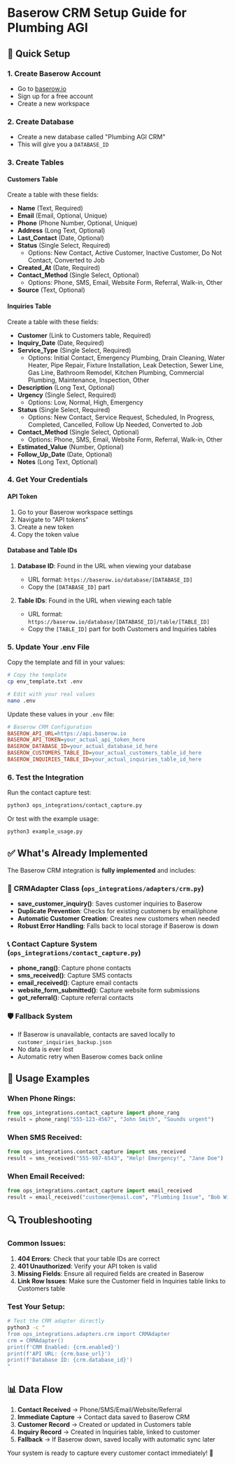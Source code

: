 # Baserow CRM Setup Guide for Plumbing AGI

## 🚀 Quick Setup

### 1. Create Baserow Account
- Go to [baserow.io](https://baserow.io)
- Sign up for a free account
- Create a new workspace

### 2. Create Database
- Create a new database called "Plumbing AGI CRM"
- This will give you a `DATABASE_ID`

### 3. Create Tables

#### Customers Table
Create a table with these fields:
- **Name** (Text, Required)
- **Email** (Email, Optional, Unique)
- **Phone** (Phone Number, Optional, Unique)
- **Address** (Long Text, Optional)
- **Last_Contact** (Date, Optional)
- **Status** (Single Select, Required)
  - Options: New Contact, Active Customer, Inactive Customer, Do Not Contact, Converted to Job
- **Created_At** (Date, Required)
- **Contact_Method** (Single Select, Optional)
  - Options: Phone, SMS, Email, Website Form, Referral, Walk-in, Other
- **Source** (Text, Optional)

#### Inquiries Table
Create a table with these fields:
- **Customer** (Link to Customers table, Required)
- **Inquiry_Date** (Date, Required)
- **Service_Type** (Single Select, Required)
  - Options: Initial Contact, Emergency Plumbing, Drain Cleaning, Water Heater, Pipe Repair, Fixture Installation, Leak Detection, Sewer Line, Gas Line, Bathroom Remodel, Kitchen Plumbing, Commercial Plumbing, Maintenance, Inspection, Other
- **Description** (Long Text, Optional)
- **Urgency** (Single Select, Required)
  - Options: Low, Normal, High, Emergency
- **Status** (Single Select, Required)
  - Options: New Contact, Service Request, Scheduled, In Progress, Completed, Cancelled, Follow Up Needed, Converted to Job
- **Contact_Method** (Single Select, Optional)
  - Options: Phone, SMS, Email, Website Form, Referral, Walk-in, Other
- **Estimated_Value** (Number, Optional)
- **Follow_Up_Date** (Date, Optional)
- **Notes** (Long Text, Optional)

### 4. Get Your Credentials

#### API Token
1. Go to your Baserow workspace settings
2. Navigate to "API tokens"
3. Create a new token
4. Copy the token value

#### Database and Table IDs
1. **Database ID**: Found in the URL when viewing your database
   - URL format: `https://baserow.io/database/[DATABASE_ID]`
   - Copy the `[DATABASE_ID]` part

2. **Table IDs**: Found in the URL when viewing each table
   - URL format: `https://baserow.io/database/[DATABASE_ID]/table/[TABLE_ID]`
   - Copy the `[TABLE_ID]` part for both Customers and Inquiries tables

### 5. Update Your .env File

Copy the template and fill in your values:

```bash
# Copy the template
cp env_template.txt .env

# Edit with your real values
nano .env
```

Update these values in your `.env` file:

```ini
# Baserow CRM Configuration
BASEROW_API_URL=https://api.baserow.io
BASEROW_API_TOKEN=your_actual_api_token_here
BASEROW_DATABASE_ID=your_actual_database_id_here
BASEROW_CUSTOMERS_TABLE_ID=your_actual_customers_table_id_here
BASEROW_INQUIRIES_TABLE_ID=your_actual_inquiries_table_id_here
```

### 6. Test the Integration

Run the contact capture test:

```bash
python3 ops_integrations/contact_capture.py
```

Or test with the example usage:

```bash
python3 example_usage.py
```

## ✅ What's Already Implemented

The Baserow CRM integration is **fully implemented** and includes:

### 🔧 **CRMAdapter Class** (`ops_integrations/adapters/crm.py`)
- **save_customer_inquiry()**: Saves customer inquiries to Baserow
- **Duplicate Prevention**: Checks for existing customers by email/phone
- **Automatic Customer Creation**: Creates new customers when needed
- **Robust Error Handling**: Falls back to local storage if Baserow is down

### 📞 **Contact Capture System** (`ops_integrations/contact_capture.py`)
- **phone_rang()**: Capture phone contacts
- **sms_received()**: Capture SMS contacts  
- **email_received()**: Capture email contacts
- **website_form_submitted()**: Capture website form submissions
- **got_referral()**: Capture referral contacts

### 🛡️ **Fallback System**
- If Baserow is unavailable, contacts are saved locally to `customer_inquiries_backup.json`
- No data is ever lost
- Automatic retry when Baserow comes back online

## 🎯 **Usage Examples**

### When Phone Rings:
```python
from ops_integrations.contact_capture import phone_rang
result = phone_rang("555-123-4567", "John Smith", "Sounds urgent")
```

### When SMS Received:
```python
from ops_integrations.contact_capture import sms_received
result = sms_received("555-987-6543", "Help! Emergency!", "Jane Doe")
```

### When Email Received:
```python
from ops_integrations.contact_capture import email_received
result = email_received("customer@email.com", "Plumbing Issue", "Bob Wilson", "Need help")
```

## 🔍 **Troubleshooting**

### Common Issues:

1. **404 Errors**: Check that your table IDs are correct
2. **401 Unauthorized**: Verify your API token is valid
3. **Missing Fields**: Ensure all required fields are created in Baserow
4. **Link Row Issues**: Make sure the Customer field in Inquiries table links to Customers table

### Test Your Setup:
```bash
# Test the CRM adapter directly
python3 -c "
from ops_integrations.adapters.crm import CRMAdapter
crm = CRMAdapter()
print(f'CRM Enabled: {crm.enabled}')
print(f'API URL: {crm.base_url}')
print(f'Database ID: {crm.database_id}')
"
```

## 📊 **Data Flow**

1. **Contact Received** → Phone/SMS/Email/Website/Referral
2. **Immediate Capture** → Contact data saved to Baserow CRM
3. **Customer Record** → Created or updated in Customers table
4. **Inquiry Record** → Created in Inquiries table, linked to customer
5. **Fallback** → If Baserow down, saved locally with automatic sync later

Your system is ready to capture every customer contact immediately! 🎉 